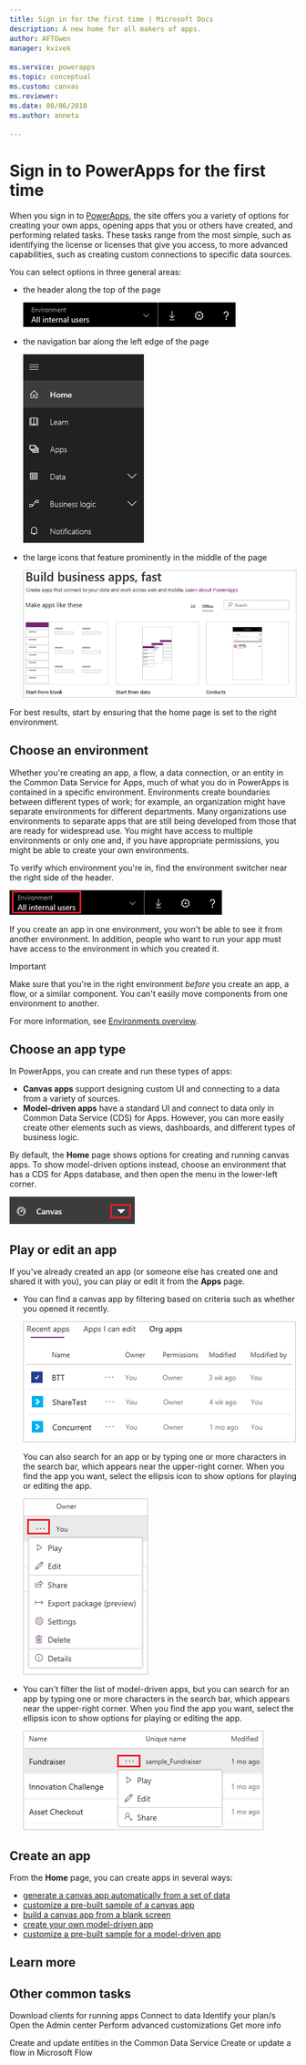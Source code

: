 ```yaml
---
title: Sign in for the first time | Microsoft Docs
description: A new home for all makers of apps.
author: AFTOwen
manager: kvivek

ms.service: powerapps
ms.topic: conceptual
ms.custom: canvas
ms.reviewer:
ms.date: 08/06/2018
ms.author: anneta

---
```

# Sign in to PowerApps for the first time

When you sign in to [PowerApps](https://web.powerapps.com?utm_source=padocs&utm_medium=linkinadoc&utm_campaign=referralsfromdoc), the site offers you a variety of options for creating your own apps, opening apps that you or others have created, and performing related tasks. These tasks range from the most simple, such as identifying the license or licenses that give you access, to more advanced capabilities, such as creating custom connections to specific data sources.

You can select options in three general areas:

- the header along the top of the page

    ![Header](media/intro-maker-portal/header.png)

- the navigation bar along the left edge of the page

    ![Navigation bar](media/intro-maker-portal/nav-bar.png)

- the large icons that feature prominently in the middle of the page

    ![Center area of the home page](media/intro-maker-portal/center-area.png)

For best results, start by ensuring that the home page is set to the right environment.

## Choose an environment

Whether you're creating an app, a flow, a data connection, or an entity in the Common Data Service for Apps, much of what you do in PowerApps is contained in a specific environment. Environments create boundaries between different types of work; for example, an organization might have separate environments for different departments. Many organizations use environments to separate apps that are still being developed from those that are ready for widespread use. You might have access to multiple environments or only one and, if you have appropriate permissions, you might be able to create your own environments.

To verify which environment you're in, find the environment switcher near the right side of the header.

![Environment switcher](media/intro-maker-portal/environment-switcher.png)

If you create an app in one environment, you won't be able to see it from another environment. In addition, people who want to run your app must have access to the environment in which you created it.

> [!IMPORTANT]
> Make sure that you're in the right environment *before* you create an app, a flow, or a similar component. You can't easily move components from one environment to another.

For more information, see [Environments overview](../../administrator/environments-overview.md).

## Choose an app type

In PowerApps, you can create and run these types of apps:

- **Canvas apps** support designing custom UI and connecting to a data from a variety of sources.
- **Model-driven apps** have a standard UI and connect to data only in Common Data Service (CDS) for Apps. However, you can more easily create other elements such as views, dashboards, and different types of business logic.

By default, the **Home** page shows options for creating and running canvas apps. To show model-driven options instead, choose an environment that has a CDS for Apps database, and then open the menu in the lower-left corner.

![Switch between canvas and model-driven apps](media/intro-maker-portal/mode-switcher.png)

## Play or edit an app

If you've already created an app (or someone else has created one and shared it with you), you can play or edit it from the **Apps** page.

- You can find a canvas app by filtering based on criteria such as whether you opened it recently.

    ![List of canvas apps](media/intro-maker-portal/org-apps.png)

    You can also search for an app or by typing one or more characters in the search bar, which appears near the upper-right corner. When you find the app you want, select the ellipsis icon to show options for playing or editing the app.

    ![Ellipsis menu](media/intro-maker-portal/ellipsis-menu.png)

- You can't filter the list of model-driven apps, but you can search for an app by typing one or more characters in the search bar, which appears near the upper-right corner. When you find the app you want, select the ellipsis icon to show options for playing or editing the app.

    ![List of model-driven apps with an ellipsis menu open](media/intro-maker-portal/model-driven-list.png)

## Create an app

From the **Home** page, you can create apps in several ways:

- [generate a canvas app automatically from a set of data](data-platform-create-app.md)
- [customize a pre-built sample of a canvas app](open-and-run-a-sample-app.md)
- [build a canvas app from a blank screen](data-platform-create-app-scratch.md)
- [create your own model-driven app](../model-driven-apps/overview-model-driven-samples.md)
- [customize a pre-built sample for a model-driven app](../model-driven-apps/build-first-model-driven-app.md)

## Learn more

## Other common tasks


Download clients for running apps
Connect to data
Identify your plan/s
Open the Admin center
Perform advanced customizations
Get more info

Create and update entities in the Common Data Service
Create or update a flow in Microsoft Flow